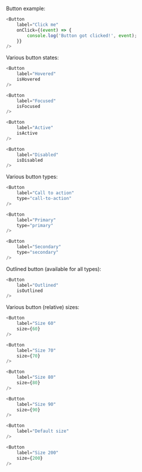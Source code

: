 Button example:

```js
<Button
    label="Click me"
    onClick={(event) => {
        console.log('Button got clicked!', event);
    }}
/>
```

Various button states:

```js
<Button
    label="Hovered"
    isHovered
/>

<Button
    label="Focused"
    isFocused
/>

<Button
    label="Active"
    isActive
/>

<Button
    label="Disabled"
    isDisabled
/>
```

Various button types:

```js
<Button
    label="Call to action"
    type="call-to-action"
/>

<Button
    label="Primary"
    type="primary"
/>

<Button
    label="Secondary"
    type="secondary"
/>
```

Outlined button (available for all types):

```js
<Button
    label="Outlined"
    isOutlined
/>
```

Various button (relative) sizes:

```js
<Button
    label="Size 60"
    size={60}
/>

<Button
    label="Size 70"
    size={70}
/>

<Button
    label="Size 80"
    size={80}
/>

<Button
    label="Size 90"
    size={90}
/>

<Button
    label="Default size"
/>

<Button
    label="Size 200"
    size={200}
/>
```